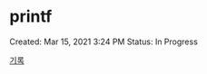 # printf

Created: Mar 15, 2021 3:24 PM
Status: In Progress

[기록](printf%20c617d548344d460fa9f9cdfa67ddd5b3/%E1%84%80%E1%85%B5%E1%84%85%E1%85%A9%E1%86%A8%20e1149a8c801048889ec336f7c2222823.csv)